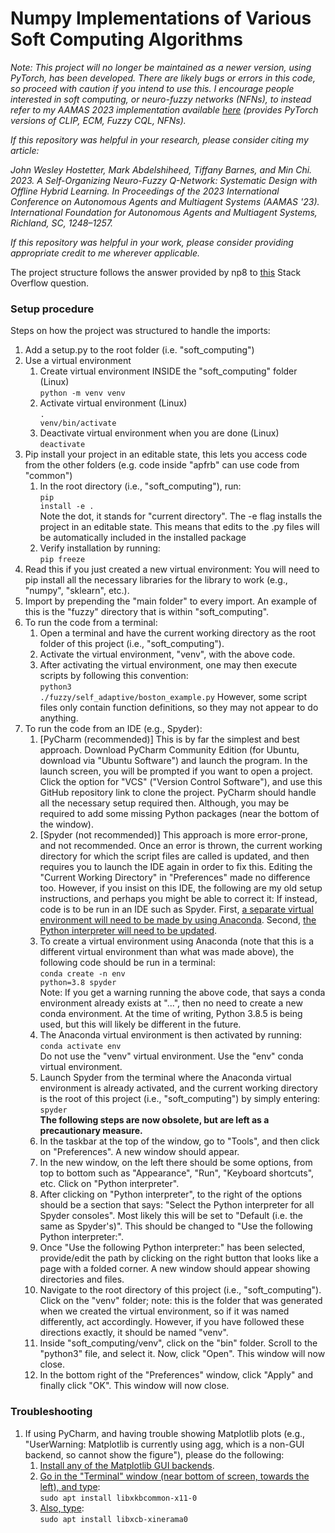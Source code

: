 # Numpy Implementations of Various Soft Computing Algorithms

*Note: This project will no longer be maintained as a newer version, using PyTorch, has been developed. There are likely bugs or errors in this code, so proceed with caution if you intend to use this. I encourage people interested in soft computing, or neuro-fuzzy networks (NFNs), to instead refer to my AAMAS 2023 implementation available [here](https://github.com/johnHostetter/AAMAS-2023-FCQL) (provides PyTorch versions of CLIP, ECM, Fuzzy CQL, NFNs).*

*If this repository was helpful in your research, please consider citing my article:*

*John Wesley Hostetter, Mark Abdelshiheed, Tiffany Barnes, and Min Chi. 2023. A Self-Organizing Neuro-Fuzzy Q-Network: Systematic Design with Offline Hybrid Learning. In Proceedings of the 2023 International Conference on Autonomous Agents and Multiagent Systems (AAMAS '23). International Foundation for Autonomous Agents and Multiagent Systems, Richland, SC, 1248–1257.*

*If this repository was helpful in your work, please consider providing appropriate credit to me wherever applicable.*

The project structure follows the answer provided by np8 to [this](https://stackoverflow.com/questions/714063/importing-modules-from-parent-folder) Stack Overflow question.

### Setup procedure

Steps on how the project was structured to handle the imports:

1. Add a setup.py to the root folder (i.e. "soft_computing")
2. Use a virtual environment
    1. Create virtual environment INSIDE the "soft_computing" folder (Linux)<br>
    <code>python -m venv venv</code>
    2. Activate virtual environment (Linux)<br>
    <code>. venv/bin/activate</code>
    3. Deactivate virtual environment when you are done (Linux)<br>
    <code>deactivate</code>
3. Pip install your project in an editable state, this lets you access code from the other folders (e.g. code inside "apfrb" can use code from "common")
    1. In the root directory (i.e., "soft_computing"), run:<br>
    <code>pip install -e .</code><br>
    Note the dot, it stands for "current directory". The -e flag installs the project in an editable state. This means that edits to the .py files will be automatically included in the installed package
    2. Verify installation by running:<br>
    <code>pip freeze</code>
4. Read this if you just created a new virtual environment: You will need to pip install all the necessary libraries for the library to work (e.g., "numpy", "sklearn", etc.).
5. Import by prepending the "main folder" to every import. An example of this is the "fuzzy" directory that is within "soft_computing".
6. To run the code from a terminal:
    1. Open a terminal and have the current working directory as the root folder of this project (i.e., "soft_computing").
    2. Activate the virtual environment, "venv", with the above code.
    3. After activating the virtual environment, one may then execute scripts by following this convention:<br>
    <code>python3 ./fuzzy/self_adaptive/boston_example.py</code>
    However, some script files only contain function definitions, so they may not appear to do anything.
7. To run the code from an IDE (e.g., Spyder):
    1. [PyCharm (recommended)] This is by far the simplest and best approach. Download PyCharm Community Edition (for Ubuntu, download via "Ubuntu Software") and launch the program. In the launch screen, you will be prompted if you want to open a project. Click the option for "VCS" ("Version Control Software"), and use this GitHub repository link to clone the project. PyCharm should handle all the necessary setup required then. Although, you may be required to add some missing Python packages (near the bottom of the window).
    2. [Spyder (not recommended)] This approach is more error-prone, and not recommended. Once an error is thrown, the current working directory for which the script files are called is updated, and then requires you to launch the IDE again in order to fix this. Editing the "Current Working Directory" in "Preferences" made no difference too. However, if you insist on this IDE, the following are my old setup instructions, and perhaps you might be able to correct it: If instead, code is to be run in an IDE such as Spyder. First, [a separate virtual environment will need to be made by using Anaconda](https://stackoverflow.com/questions/34217175/spyder-does-not-run-in-anaconda-virtual-environment-on-windows-10). Second, [the Python interpreter will need to be updated](https://stackoverflow.com/questions/30170468/how-to-run-spyder-in-virtual-environment).
    3. To create a virtual environment using Anaconda (note that this is a different virtual environment than what was made above), the following code should be run in a terminal:<br>
    <code>conda create -n env python=3.8 spyder</code><br>
    Note: If you get a warning running the above code, that says a conda environment already exists at "...", then no need to create a new conda environment.
    At the time of writing, Python 3.8.5 is being used, but this will likely be different in the future.
    3. The Anaconda virtual environment is then activated by running:<br>
    <code>conda activate env</code><br>
    Do not use the "venv" virtual environment. Use the "env" conda virtual environment.
    4. Launch Spyder from the terminal where the Anaconda virtual environment is already activated, and the current working directory is the root of this project (i.e., "soft_computing") by simply entering:<br>
    <code>spyder</code><br>
    <strong>The following steps are now obsolete, but are left as a precautionary measure.</strong>
    5. In the taskbar at the top of the window, go to "Tools", and then click on "Preferences". A new window should appear.
    6. In the new window, on the left there should be some options, from top to bottom such as "Appearance", "Run", "Keyboard shortcuts", etc. Click on "Python interpreter".
    7. After clicking on "Python interpreter", to the right of the options should be a section that says: "Select the Python interpreter for all Spyder consoles". Most likely this will be set to "Default (i.e. the same as Spyder's)". This should be changed to "Use the following Python interpreter:".
    8. Once "Use the following Python interpreter:" has been selected, provide/edit the path by clicking on the right button that looks like a page with a folded corner. A new window should appear showing directories and files.
    9. Navigate to the root directory of this project (i.e., "soft_computing"). Click on the "venv" folder; note: this is the folder that was generated when we created the virtual environment, so if it was named differently, act accordingly. However, if you have followed these directions exactly, it should be named "venv".
    10. Inside "soft_computing/venv", click on the "bin" folder. Scroll to the "python3" file, and select it. Now, click "Open". This window will now close.
    11. In the bottom right of the "Preferences" window, click "Apply" and finally click "OK". This window will now close.

### Troubleshooting
1. If using PyCharm, and having trouble showing Matplotlib plots (e.g., "UserWarning: Matplotlib is currently using agg, which is a non-GUI backend, so cannot show the figure"), please do the following:
    1. [Install any of the Matplotlib GUI backends](https://exerror.com/userwarning-matplotlib-is-currently-using-agg-which-is-a-non-gui-backend-so-cannot-show-the-figure/).
    2. [Go in the "Terminal" window (near bottom of screen, towards the left), and type](https://discuss.pixls.us/t/solved-could-not-load-the-qt-platform-plugin-xcb-in-even-though-it-was-found/17677/2):<br>
    <code>sudo apt install libxkbcommon-x11-0</code><br>
    3. [Also, type](https://discuss.pixls.us/t/solved-could-not-load-the-qt-platform-plugin-xcb-in-even-though-it-was-found/17677/2):<br>
    <code>sudo apt install libxcb-xinerama0</code><br>
